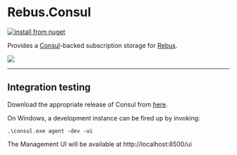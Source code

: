 # Rebus.Consul

[![install from nuget](https://img.shields.io/nuget/v/Rebus.Consul.svg?style=flat-square)](https://www.nuget.org/packages/Rebus.Consul)

Provides a [Consul](https://www.consul.io/)-backed subscription storage for [Rebus](https://github.com/rebus-org/Rebus).

![](https://raw.githubusercontent.com/rebus-org/Rebus/master/artwork/little_rebusbus2_copy-200x200.png)

---

## Integration testing

Download the appropriate release of Consul from [here](https://www.consul.io/downloads.html).

On Windows, a development instance can be fired up by invoking:

```
.\consul.exe agent -dev -ui
```

The Management UI will be available at http://localhost:8500/ui

